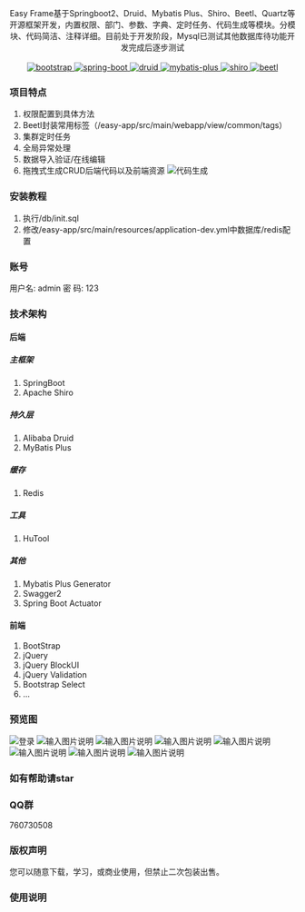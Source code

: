 <p align="center">
    <p align="center">
        Easy Frame基于Springboot2、Druid、Mybatis Plus、Shiro、Beetl、Quartz等开源框架开发，内置权限、部门、参数、字典、定时任务、代码生成等模块。分模块、代码简洁、注释详细。目前处于开发阶段，Mysql已测试其他数据库待功能开发完成后逐步测试
        <br>      
        <br>
        <a href="https://getbootstrap.com">
            <img src="https://img.shields.io/badge/Bootstrap-4-blue.svg" alt="bootstrap">
        </a> 
        <a href="https://spring.io/projects/spring-boot">
            <img src="https://img.shields.io/badge/spring--boot-2.1.1-green.svg" alt="spring-boot">
        </a>
        <a href="https://github.com/alibaba/druid">
            <img src="https://img.shields.io/badge/druid-1.1.10-red.svg" alt="druid">
        </a>
        <a href="http://mp.baomidou.com">
            <img src="https://img.shields.io/badge/mybatis--plus-3.1.0-yellowgreen.svg" alt="mybatis-plus">
        </a>  
        <a href="https://shiro.apache.org">
            <img src="https://img.shields.io/badge/shiro-1.4.0-brightgreen.svg" alt="shiro">
        </a>
        <a href="http://ibeetl.com">
            <img src="https://img.shields.io/badge/beetl-2.8.5-orange.svg" alt="beetl">
        </a>
    </p>
</p>

### 项目特点
1. 权限配置到具体方法
2. Beetl封装常用标签（/easy-app/src/main/webapp/view/common/tags）
3. 集群定时任务
4. 全局异常处理
5. 数据导入验证/在线编辑
6. 拖拽式生成CRUD后端代码以及前端资源
![代码生成](https://images.gitee.com/uploads/images/2019/0513/124457_07fcef0f_74191.gif "video.gif")

### 安装教程
1. 执行/db/init.sql
2. 修改/easy-app/src/main/resources/application-dev.yml中数据库/redis配置

### 账号
用户名: admin
密  码: 123

### 技术架构
#### 后端
##### 主框架
1. SpringBoot
2. Apache Shiro
##### 持久层
1. Alibaba Druid
2. MyBatis Plus
##### 缓存
1. Redis
##### 工具
1. HuTool
##### 其他
1. Mybatis Plus Generator 
2. Swagger2
3. Spring Boot Actuator
#### 前端
1. BootStrap
2. jQuery
3. jQuery BlockUI
4. jQuery Validation
5. Bootstrap Select
6. ...

### 预览图
![登录](https://images.gitee.com/uploads/images/2019/0513/124414_16a2efc1_74191.png "登录页面.png")
![输入图片说明](https://images.gitee.com/uploads/images/2019/0513/125601_09cd39e3_74191.png "菜单管理.png")
![输入图片说明](https://images.gitee.com/uploads/images/2019/0513/125611_5dd2c572_74191.png "系统参数.png")
![输入图片说明](https://images.gitee.com/uploads/images/2019/0513/125621_c7841a83_74191.png "机构管理.png")
![输入图片说明](https://images.gitee.com/uploads/images/2019/0513/125629_e15523c0_74191.png "机构管理-详情.png")
![输入图片说明](https://images.gitee.com/uploads/images/2019/0513/125638_51cf77f5_74191.png "缓存监控.png")
![输入图片说明](https://images.gitee.com/uploads/images/2019/0513/125646_ce9d7000_74191.png "异常日志.png")
![输入图片说明](https://images.gitee.com/uploads/images/2019/0513/125654_2ee87db6_74191.png "异常详情.png")
### 如有帮助请star

### QQ群
760730508

### 版权声明
您可以随意下载，学习，或商业使用，但禁止二次包装出售。

### 使用说明

